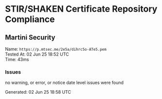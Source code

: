 # STIR/SHAKEN Certificate Repository Compliance

## Martini Security

Name: `https://p.mtsec.me/2e5a/dihrc5o-ATe5.pem`\
Tested At: 02 Jun 25 18:52 UTC\
Time: 43ms

### Issues

no warning, or error, or notice date level issues were found

Generated: 02 Jun 25 18:58 UTC